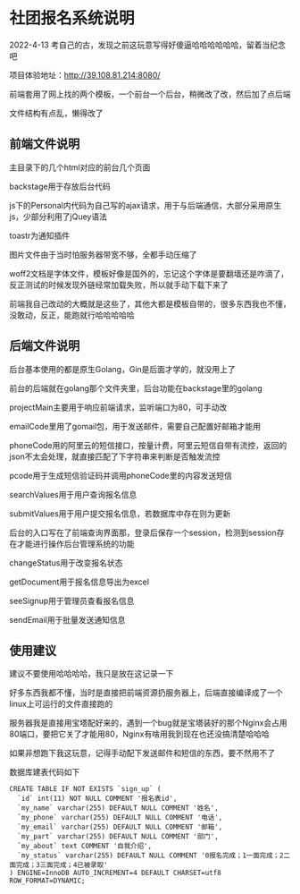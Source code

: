 # 社团报名系统说明
2022-4-13 考自己的古，发现之前这玩意写得好傻逼哈哈哈哈哈哈，留着当纪念吧

项目体验地址：http://39.108.81.214:8080/

前端套用了网上找的两个模板，一个前台一个后台，稍微改了改，然后加了点后端

文件结构有点乱，懒得改了

## 前端文件说明
主目录下的几个html对应的前台几个页面

backstage用于存放后台代码

js下的Personal内代码为自己写的ajax请求，用于与后端通信，大部分采用原生js，少部分利用了jQuey语法

toastr为通知插件

图片文件由于当时怕服务器带宽不够，全都手动压缩了

woff2文档是字体文件，模板好像是国外的，忘记这个字体是要翻墙还是咋滴了，反正测试的时候发现外链经常加载失败，所以就手动下载下来了

前端我自己改动的大概就是这些了，其他大都是模板自带的，很多东西我也不懂，没敢动，反正，能跑就行哈哈哈哈哈

## 后端文件说明
后台基本使用的都是原生Golang，Gin是后面才学的，就没用上了

前台的后端就在golang那个文件夹里，后台功能在backstage里的golang

projectMain主要用于响应前端请求，监听端口为80，可手动改

emailCode里用了gomail包，用于发送邮件，需要自己配置好邮箱才能用

phoneCode用的阿里云的短信接口，按量计费，阿里云短信自带有流控，返回的json不太会处理，就直接匹配了下字符串来判断是否触发流控

pcode用于生成短信验证码并调用phoneCode里的内容发送短信

searchValues用于用户查询报名信息

submitValues用于用户提交报名信息，若数据库中存在则为更新

后台的入口写在了前端查询界面那，登录后保存一个session，检测到session存在才能进行操作后台管理系统的功能

changeStatus用于改变报名状态

getDocument用于报名信息导出为excel

seeSignup用于管理员查看报名信息

sendEmail用于批量发送通知信息

## 使用建议
建议不要使用哈哈哈哈，我只是放在这记录一下

好多东西我都不懂，当时是直接把前端资源扔服务器上，后端直接编译成了一个linux上可运行的文件直接跑的

服务器我是直接用宝塔配好来的，遇到一个bug就是宝塔装好的那个Nginx会占用80端口，要把它关了才能用80，Nginx有啥用我到现在也还没搞清楚哈哈哈

如果非想跑下我这玩意，记得手动配下发送邮件和短信的东西，要不然用不了

数据库建表代码如下

```
CREATE TABLE IF NOT EXISTS `sign_up` (
  `id` int(11) NOT NULL COMMENT '报名表id',
  `my_name` varchar(255) DEFAULT NULL COMMENT '姓名',
  `my_phone` varchar(255) DEFAULT NULL COMMENT '电话',
  `my_email` varchar(255) DEFAULT NULL COMMENT '邮箱',
  `my_part` varchar(255) DEFAULT NULL COMMENT '部门',
  `my_about` text COMMENT '自我介绍',
  `my_status` varchar(255) DEFAULT NULL COMMENT '0报名完成；1一面完成；2二面完成；3三面完成；4已被录取'
) ENGINE=InnoDB AUTO_INCREMENT=4 DEFAULT CHARSET=utf8 ROW_FORMAT=DYNAMIC;
```
